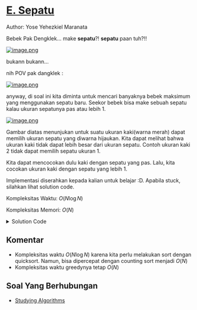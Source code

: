 # [E. Sepatu](https://tlx.toki.id/courses/competitive/chapters/06/problems/E)

Author: Yose Yehezkiel Maranata

Bebek Pak Dengklek... make **sepatu**?! **sepatu** paan tuh?!!

[![image.png](https://i.postimg.cc/jd0hTSbB/image.png)](https://postimg.cc/c6h3MZ6c)

bukann bukann...

nih POV pak dangklek : 

[![image.png](https://i.postimg.cc/cHGJH2L1/image.png)](https://postimg.cc/67zKbHZF)

anyway, di soal ini kita diminta untuk mencari banyaknya bebek maksimum yang menggunakan sepatu baru. Seekor bebek bisa make sebuah sepatu kalau ukuran sepatunya pas atau lebih $1$. 

[![image.png](https://i.postimg.cc/N047t3tT/image.png)](https://postimg.cc/B8j1cwXQ)

Gambar diatas menunjukan untuk suatu ukuran kaki(warna merah) dapat memilih ukuran sepatu yang diwarna hijaukan. Kita dapat melihat bahwa ukuran kaki tidak dapat lebih besar dari ukuran sepatu. Contoh ukuran kaki $2$ tidak dapat memilih sepatu ukuran $1$. 

Kita dapat mencocokan dulu kaki dengan sepatu yang pas. Lalu, kita cocokan ukuran kaki dengan sepatu yang lebih $1$. 

Implementasi diserahkan kepada kalian untuk belajar :D. Apabila stuck, silahkan lihat solution code.

Kompleksitas Waktu: $O(N \log N)$

Kompleksitas Memori: $O(N)$

<details>
  <summary>Solution Code</summary>

```c++
#include <bits/stdc++.h>

using namespace std;

int main() {
  int n, m;
  cin >> n >> m;
  int freq[100005];
  vector<int> bebek(n);

  for (int i = 0; i < n; i++) cin >> bebek[i];
  sort(bebek.begin(), bebek.end());

  memset(freq, 0, sizeof freq);
  for (int i = 0; i < m; i++) {
    int a;
    cin >> a;
    freq[a]++;
  }

  int cnt = 0;
  for (int a : bebek) {
    if (freq[a] > 0)
      cnt++, freq[a]--;
    else if (freq[a + 1] > 0)
      cnt++, freq[a + 1]--;
  }
  cout << cnt << endl;
}
```
</details>


## Komentar
    
- Kompleksitas waktu $O(N \log N)$ karena kita perlu melakukan sort dengan quicksort. Namun, bisa dipercepat dengan counting sort menjadi $O(N)$ 
- Kompleksitas waktu greedynya tetap $O(N)$


## Soal Yang Berhubungan
    
- [Studying Algorithms](https://codeforces.com/gym/102951/problem/B)


